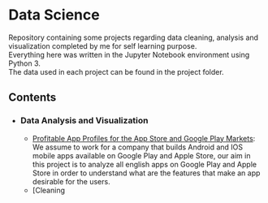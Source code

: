 # Data Science
Repository containing some projects regarding data cleaning, analysis and visualization completed by me for self learning purpose.  
Everything here was written in the Jupyter Notebook environment using Python 3.  
The data used in each project can be found in the project folder.  

## Contents  
  
  * ### **Data Analysis and Visualization**  
    
    * [Profitable App Profiles for the App Store and Google Play Markets](https://github.com/LucaMagini/Data-Science/blob/master/Profitable%20App%20Profiles%20for%20the%20App%20Store%20and%20Google%20Play%20Markets/Most_Requested_App_Profiles.ipynb): We assume to work for a company that builds Android and IOS mobile apps available on Google Play and Apple Store, our aim in this project is to analyze all english apps on Google Play and Apple Store in order to understand what are the features that make an app desirable for the users.  
    * [Cleaning
